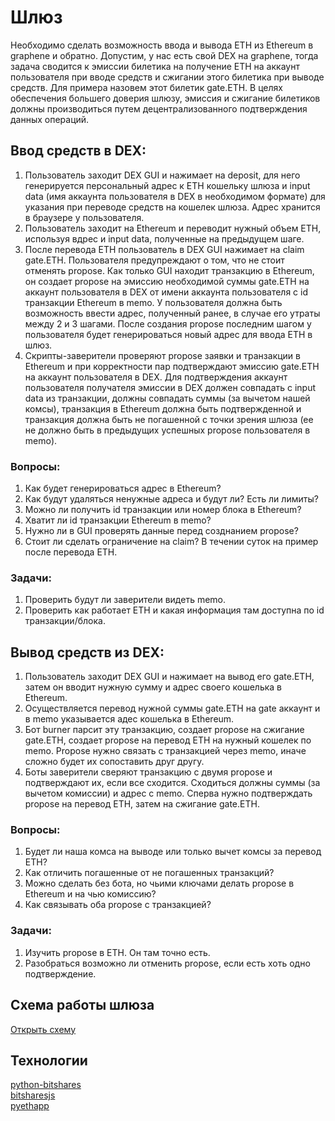 # Шлюз
Необходимо сделать возможность ввода и вывода ETH из Ethereum в graphene и обратно. Допустим, у нас есть свой DEX на graphene, тогда задача сводится к эмиссии билетика на получение ETH на аккаунт пользователя при вводе средств и сжигании этого билетика при выводе средств. Для примера назовем этот билетик gate.ETH. В целях обеспечения большего доверия шлюзу, эмиссия и сжигание билетиков должны производиться путем децентрализованного подтверждения данных операций.

## Ввод средств в DEX:
1. Пользователь заходит DEX GUI и нажимает на deposit, для него генерируется персональный адрес к ETH кошельку шлюза и input data (имя аккаунта пользователя в DEX в необходимом формате) для указания при переводе средств на кошелек шлюза. Адрес хранится в браузере у пользователя.
2. Пользователь заходит на Ethereum и переводит нужный объем ETH, используя вдрес и input data, полученные на предыдущем шаге.
3. После перевода ETH пользователь в DEX GUI нажимает на claim gate.ETH. Пользователя предупреждают о том, что не стоит отменять propose. Как только GUI находит транзакцию в Ethereum, он создает propose на эмиссию необходимой суммы gate.ETH на аккаунт пользователя в DEX от имени аккаунта пользователя с id транзакции Ethereum в memo. У пользователя должна быть возможность ввести адрес, полученный ранее, в случае его утраты между 2 и 3 шагами. После создания propose последним шагом у пользователя будет генерироваться новый адрес для ввода ETH в шлюз.
4. Скрипты-заверители проверяют propose заявки и транзакции в Ethereum и при корректности пар подтверждают эмиссию gate.ETH на аккаунт пользователя в DEX. Для подтверждения аккаунт пользователя получателя эмиссии в DEX должен совпадать с input data из транзакции, должны совпадать суммы (за вычетом нашей комсы), транзакция в Ethereum должна быть подтвержденной и транзакция должна быть не погашенной с точки зрения шлюза (ее не должно быть в предыдущих успешных propose пользователя в memo).

### Вопросы:
1. Как будет генерироваться адрес в Ethereum?
2. Как будут удаляться ненужные адреса и будут ли? Есть ли лимиты?
3. Можно ли получить id транзакции или номер блока в Ethereum?
4. Хватит ли id транзакции Ethereum в memo?
5. Нужно ли в GUI проверять данные перед созднанием propose?
6. Стоит ли сделать ограничение на claim? В течении суток на пример после перевода ETH.

### Задачи:
1. Проверить будут ли заверители видеть memo.
2. Проверить как работает ETH и какая информация там доступна по id транзакции/блока.

## Вывод средств из DEX:
1. Пользователь заходит DEX GUI и нажимает на вывод его gate.ETH, затем он вводит нужную сумму и адрес своего кошелька в Ethereum.
2. Осуществляется перевод нужной суммы gate.ETH на gate аккаунт и в memo указывается адес кошелька в Ethereum.
3. Бот burner парсит эту транзакцию, создает propose на сжигание gate.ETH, создает propose на перевод ETH на нужный кошелек по memo. Propose нужно связать с транзакцией через memo, иначе сложно будет их сопоставить друг другу.
4. Боты заверители сверяют транзакцию с двумя propose и подтверждают их, если все сходится. Сходиться должны суммы (за вычетом комиссии) и адрес с memo. Сперва нужно подтверждать propose на перевод ETH, затем на сжигание gate.ETH.

### Вопросы:
1. Будет ли наша комса на выводе или только вычет комсы за перевод ETH?
2. Как отличить погашенные от не погашенных транзакций?
3. Можно сделать без бота, но чьими ключами делать propose в Ethereum и на чью комиссию?
4. Как связывать оба propose с транзакцией?

### Задачи:
1. Изучить propose в ETH. Он там точно есть.
2. Разобраться возможно ли отменить propose, если есть хоть одно подтверждение.

## Схема работы шлюза
[Открыть схему](https://www.draw.io/?lightbox=1&highlight=0000ff&edit=_blank&layers=1&nav=1&page=1&title=Gate.xml#Uhttps%3A%2F%2Fraw.githubusercontent.com%2Fu-transnet%2Fcodebase%2Fgate%2FGate%2520UTT%2520-%2520ETH%2FGate.xml)

## Технологии
[python-bitshares](https://github.com/xeroc/python-bitshares)  
[bitsharesjs](https://github.com/bitshares/bitsharesjs)  
[pyethapp](https://github.com/ethereum/pyethapp/wiki/The_Console)  
